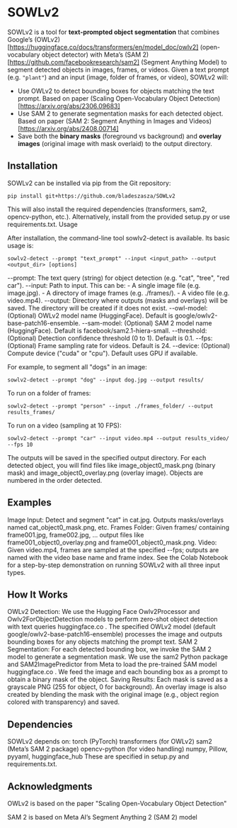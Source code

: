 # SOWLv2

SOWLv2 is a tool for **text-prompted object segmentation** that combines Google’s (OWLv2)[https://huggingface.co/docs/transformers/en/model_doc/owlv2] (open-vocabulary object detector) with Meta’s (SAM 2)[https://github.com/facebookresearch/sam2] (Segment Anything Model) to segment detected objects in images, frames, or videos. Given a text prompt (e.g. `"plant"`) and an input (image, folder of frames, or video), SOWLv2 will:

- Use OWLv2 to detect bounding boxes for objects matching the text prompt. Based on paper (Scaling Open-Vocabulary Object Detection)[https://arxiv.org/abs/2306.09683]
- Use SAM 2 to generate segmentation masks for each detected object. Based on paper (SAM 2: Segment Anything in Images and Videos)[https://arxiv.org/abs/2408.00714]
- Save both the **binary masks** (foreground vs background) and **overlay images** (original image with mask overlaid) to the output directory.

## Installation

SOWLv2 can be installed via pip from the Git repository:

```
pip install git+https://github.com/bladeszasza/SOWLv2
```

This will also install the required dependencies (transformers, sam2, opencv-python, etc.). Alternatively, install from the provided setup.py or use requirements.txt.
Usage

After installation, the command-line tool sowlv2-detect is available. Its basic usage is:

```
sowlv2-detect --prompt "text_prompt" --input <input_path> --output <output_dir> [options]
```

--prompt: The text query (string) for object detection (e.g. "cat", "tree", "red car").
--input: Path to input. This can be:
    - A single image file (e.g. image.jpg).
    - A directory of image frames (e.g. ./frames/).
    - A video file (e.g. video.mp4).
--output: Directory where outputs (masks and overlays) will be saved. The directory will be created if it does not exist.
--owl-model: (Optional) OWLv2 model name (HuggingFace). Default is google/owlv2-base-patch16-ensemble.
--sam-model: (Optional) SAM 2 model name (HuggingFace). Default is facebook/sam2.1-hiera-small.
--threshold: (Optional) Detection confidence threshold (0 to 1). Default is 0.1.
--fps: (Optional) Frame sampling rate for videos. Default is 24.
--device: (Optional) Compute device ("cuda" or "cpu"). Default uses GPU if available.

For example, to segment all "dogs" in an image:
```
sowlv2-detect --prompt "dog" --input dog.jpg --output results/
```

To run on a folder of frames:

```
sowlv2-detect --prompt "person" --input ./frames_folder/ --output results_frames/
```

To run on a video (sampling at 10 FPS):

```
sowlv2-detect --prompt "car" --input video.mp4 --output results_video/ --fps 10
```

The outputs will be saved in the specified output directory. For each detected object, you will find files like image_object0_mask.png (binary mask) and image_object0_overlay.png (overlay image). Objects are numbered in the order detected.

## Examples

Image Input: Detect and segment "cat" in cat.jpg. Outputs masks/overlays named cat_object0_mask.png, etc.
Frames Folder: Given frames/ containing frame001.jpg, frame002.jpg, ... output files like frame001_object0_overlay.png and frame001_object0_mask.png.
Video: Given video.mp4, frames are sampled at the specified --fps; outputs are named with the video base name and frame index.
See the Colab Notebook for a step-by-step demonstration on running SOWLv2 with all three input types.

## How It Works

OWLv2 Detection: We use the Hugging Face Owlv2Processor and Owlv2ForObjectDetection models to perform zero-shot object detection with text queries
huggingface.co
. The specified OWLv2 model (default google/owlv2-base-patch16-ensemble) processes the image and outputs bounding boxes for any objects matching the prompt text.
SAM 2 Segmentation: For each detected bounding box, we invoke the SAM 2 model to generate a segmentation mask. We use the sam2 Python package and SAM2ImagePredictor from Meta to load the pre-trained SAM model
huggingface.co
. We feed the image and each bounding box as a prompt to obtain a binary mask of the object.
Saving Results: Each mask is saved as a grayscale PNG (255 for object, 0 for background). An overlay image is also created by blending the mask with the original image (e.g., object region colored with transparency) and saved.

## Dependencies

SOWLv2 depends on:
torch (PyTorch)
transformers (for OWLv2)
sam2 (Meta’s SAM 2 package)
opencv-python (for video handling)
numpy, Pillow, pyyaml, huggingface_hub
These are specified in setup.py and requirements.txt.

## Acknowledgments

OWLv2 is based on the paper "Scaling Open-Vocabulary Object Detection"

SAM 2 is based on Meta AI’s Segment Anything 2 (SAM 2) model
